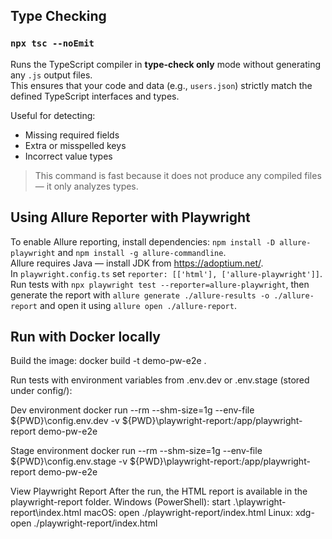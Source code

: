 ## Type Checking

### `npx tsc --noEmit`

Runs the TypeScript compiler in **type-check only** mode without generating any `.js` output files.  
This ensures that your code and data (e.g., `users.json`) strictly match the defined TypeScript interfaces and types.

Useful for detecting:

- Missing required fields
- Extra or misspelled keys
- Incorrect value types

> This command is fast because it does not produce any compiled files — it only analyzes types.

## Using Allure Reporter with Playwright

To enable Allure reporting, install dependencies:
`npm install -D allure-playwright` and `npm install -g allure-commandline`.  
Allure requires Java — install JDK from https://adoptium.net/.  
In `playwright.config.ts` set `reporter: [['html'], ['allure-playwright']]`.  
Run tests with `npx playwright test --reporter=allure-playwright`, then generate the report with `allure generate ./allure-results -o ./allure-report` and open it using `allure open ./allure-report`.

## Run with Docker locally

Build the image:
docker build -t demo-pw-e2e .

Run tests with environment variables from .env.dev or .env.stage (stored under config/):

Dev environment
docker run --rm --shm-size=1g --env-file ${PWD}\config\.env.dev -v ${PWD}\playwright-report:/app/playwright-report demo-pw-e2e

Stage environment
docker run --rm --shm-size=1g --env-file ${PWD}\config\.env.stage -v ${PWD}\playwright-report:/app/playwright-report demo-pw-e2e

View Playwright Report
After the run, the HTML report is available in the playwright-report folder.
Windows (PowerShell): start .\playwright-report\index.html
macOS: open ./playwright-report/index.html
Linux: xdg-open ./playwright-report/index.html
